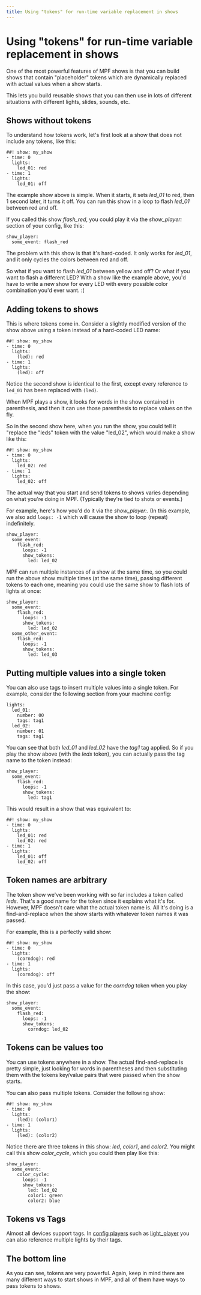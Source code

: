 ```yaml
---
title: Using "tokens" for run-time variable replacement in shows
---
```


# Using "tokens" for run-time variable replacement in shows


One of the most powerful features of MPF shows is that you can build
shows that contain "placeholder" tokens which are dynamically replaced
with actual values when a show starts.

This lets you build reusable shows that you can then use in lots of
different situations with different lights, slides, sounds, etc.

## Shows without tokens

To understand how tokens work, let's first look at a show that does not
include any tokens, like this:

``` mpf-config
##! show: my_show
- time: 0
  lights:
    led_01: red
- time: 1
  lights:
    led_01: off
```

The example show above is simple. When it starts, it sets *led_01* to
red, then 1 second later, it turns it off. You can run this show in a
loop to flash *led_01* between red and off.

If you called this show *flash_red*, you could play it via the
*show_player:* section of your config, like this:

``` mpf-config
show_player:
  some_event: flash_red
```

The problem with this show is that it's hard-coded. It only works for
*led_01*, and it only cycles the colors between red and off.

So what if you want to flash *led_01* between yellow and off? Or what if
you want to flash a different LED? With a show like the example above,
you'd have to write a new show for every LED with every possible color
combination you'd ever want. :(

## Adding tokens to shows

This is where tokens come in. Consider a slightly modified version of
the show above using a token instead of a hard-coded LED name:

``` mpf-config
##! show: my_show
- time: 0
  lights:
    (led): red
- time: 1
  lights:
    (led): off
```

Notice the second show is identical to the first, except every reference
to `led_01` has been replaced with `(led)`.

When MPF plays a show, it looks for words in the show contained in
parenthesis, and then it can use those parenthesis to replace values on
the fly.

So in the second show here, when you run the show, you could tell it
"replace the "leds" token with the value "led_02", which would make
a show like this:

``` mpf-config
##! show: my_show
- time: 0
  lights:
    led_02: red
- time: 1
  lights:
    led_02: off
```

The actual way that you start and send tokens to shows varies depending
on what you're doing in MPF. (Typically they're tied to shots or
events.)

For example, here's how you'd do it via the *show_player:*. (In this
example, we also add `loops: -1` which will cause the show to loop
(repeat) indefinitely.

``` mpf-config
show_player:
  some_event:
    flash_red:
      loops: -1
      show_tokens:
        led: led_02
```

MPF can run multiple instances of a show at the same time, so you could
run the above show multiple times (at the same time), passing different
tokens to each one, meaning you could use the same show to flash lots of
lights at once:

``` mpf-config
show_player:
  some_event:
    flash_red:
      loops: -1
      show_tokens:
        led: led_02
  some_other_event:
    flash_red:
      loops: -1
      show_tokens:
        led: led_03
```

## Putting multiple values into a single token

You can also use tags to insert multiple values into a single token. For
example, consider the following section from your machine config:

``` mpf-config
lights:
  led_01:
    number: 00
    tags: tag1
  led_02:
    number: 01
    tags: tag1
```

You can see that both *led_01* and *led_02* have the *tag1* tag applied.
So if you play the show above (with the *leds* token), you can actually
pass the tag name to the token instead:

``` mpf-config
show_player:
  some_event:
    flash_red:
      loops: -1
      show_tokens:
        led: tag1
```

This would result in a show that was equivalent to:

``` mpf-config
##! show: my_show
- time: 0
  lights:
    led_01: red
    led_02: red
- time: 1
  lights:
    led_01: off
    led_02: off
```

## Token names are arbitrary

The token show we've been working with so far includes a token called
*leds*. That's a good name for the token since it explains what it's
for. However, MPF doesn't care what the actual token name is. All it's
doing is a find-and-replace when the show starts with whatever token
names it was passed.

For example, this is a perfectly valid show:

``` mpf-config
##! show: my_show
- time: 0
  lights:
    (corndog): red
- time: 1
  lights:
    (corndog): off
```

In this case, you'd just pass a value for the *corndog* token when you
play the show:

``` mpf-config
show_player:
  some_event:
    flash_red:
      loops: -1
      show_tokens:
        corndog: led_02
```

## Tokens can be values too

You can use tokens anywhere in a show. The actual find-and-replace is
pretty simple, just looking for words in parentheses and then
substituting them with the tokens key/value pairs that were passed when
the show starts.

You can also pass multiple tokens. Consider the following show:

``` mpf-config
##! show: my_show
- time: 0
  lights:
    (led): (color1)
- time: 1
  lights:
    (led): (color2)
```

Notice there are three tokens in this show: *led*, *color1*, and
*color2*. You might call this show *color_cycle*, which you could then
play like this:

``` mpf-config
show_player:
  some_event:
    color_cycle:
      loops: -1
      show_tokens:
        led: led_02
        color1: green
        color2: blue
```

## Tokens vs Tags

Almost all devices support tags. In
[config players](../config_players/index.md)
such as [light_player](../config_players/light_player.md) you can also reference multiple lights by their tags.

## The bottom line

As you can see, tokens are very powerful. Again, keep in mind there are
many different ways to start shows in MPF, and all of them have ways to
pass tokens to shows.
